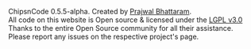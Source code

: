 ChipsnCode 0.5.5-alpha. Created by [Prajwal Bhattaram](https://twitter.com/PrajwalBM).  
All code on this website is Open source & licensed under the [LGPL v3.0](http://opensource.org/licenses/LGPL-3.0)  
Thanks to the entire Open Source community for all their assistance.  
Please report any issues on the respective project's page.

